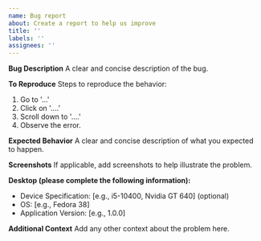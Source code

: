 ```yaml
---
name: Bug report
about: Create a report to help us improve
title: ''
labels: ''
assignees: ''
---
```


**Bug Description**
A clear and concise description of the bug.

**To Reproduce**
Steps to reproduce the behavior:

1. Go to '...'
2. Click on '....'
3. Scroll down to '....'
4. Observe the error.

**Expected Behavior**
A clear and concise description of what you expected to happen.

**Screenshots**
If applicable, add screenshots to help illustrate the problem.

**Desktop (please complete the following information):**

- Device Specification: [e.g., i5-10400, Nvidia GT 640] (optional)
- OS: [e.g., Fedora 38]
- Application Version: [e.g., 1.0.0]

**Additional Context**
Add any other context about the problem here.
